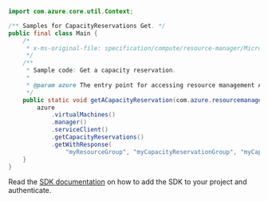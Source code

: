 ```java
import com.azure.core.util.Context;

/** Samples for CapacityReservations Get. */
public final class Main {
    /*
     * x-ms-original-file: specification/compute/resource-manager/Microsoft.Compute/stable/2021-07-01/examples/compute/GetACapacityReservation.json
     */
    /**
     * Sample code: Get a capacity reservation.
     *
     * @param azure The entry point for accessing resource management APIs in Azure.
     */
    public static void getACapacityReservation(com.azure.resourcemanager.AzureResourceManager azure) {
        azure
            .virtualMachines()
            .manager()
            .serviceClient()
            .getCapacityReservations()
            .getWithResponse(
                "myResourceGroup", "myCapacityReservationGroup", "myCapacityReservation", null, Context.NONE);
    }
}
```

Read the [SDK documentation](https://github.com/Azure/azure-sdk-for-java/blob/azure-resourcemanager_2.11.0/sdk/resourcemanager/azure-resourcemanager/README.md) on how to add the SDK to your project and authenticate.
